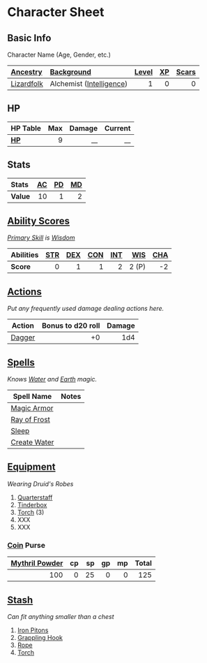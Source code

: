 # Character Sheet

## Basic Info

Character Name (Age, Gender, etc.)

| [Ancestry](../../Player%20Characters/Ancenstries/Ancestry.md)                                   | [Background](../../Player%20Characters/Backgrounds/Background.md)                            | [Level](../../Player%20Characters/Progression/Level.md) | [XP](../../Player%20Characters/Progression/Experience%20Points.md) | [Scars](../../Player%20Characters/Progression/Scars.md) |
| :---------------------------------------------------------------------------------------------- | :------------------------------------------------------------------------------------------- | ---------------------------------------------------------------: | --------------------------------------------------------------------------: | ---------------------------------------------------------------: |
| [Lizardfolk](../../Player%20Characters/Ancenstries/The%20People%20of%20Mithrinia/Lizardfolk.md) | Alchemist ([Intelligence](../../Player%20Characters/The%20Ability%20Scores/Intelligence.md)) |                                                                1 |                                                                           0 |                                                                0 |

## HP

| **HP Table**                                                             | Max | Damage | Current |
| :----------------------------------------------------------------------- | --: | -----: | ------: |
| **[HP](../../Player%20Characters/Derived%20Statistics/Hit%20Points.md)** |   9 |     __ |      __ |

## Stats

| Stats     | [AC](../../Player%20Characters/Derived%20Statistics/Armor%20Class.md) | [PD](../../Player%20Characters/Derived%20Statistics/Physical%20Defense.md) | [MD](../../Player%20Characters/Derived%20Statistics/Mental%20Defense.md) |
| :-------- | --------------------------------------------------------------------: | -------------------------------------------------------------------------: | -----------------------------------------------------------------------: |
| **Value** |                                                                    10 |                                                                          1 |                                                                        2 |

## [Ability Scores](../../Player%20Characters/The%20Ability%20Scores/Ability%20Scores.md)

*[Primary Skill](../../Player%20Characters/Backgrounds/Primary%20Skill.md) is [Wisdom](../../Player%20Characters/The%20Ability%20Scores/Wisdom.md)*

| Abilities | [STR](../../Player%20Characters/The%20Ability%20Scores/Strength.md) | [DEX](../../Player%20Characters/The%20Ability%20Scores/Dexterity.md) | [CON](../../Player%20Characters/The%20Ability%20Scores/Constitution.md) | [INT](../../Player%20Characters/The%20Ability%20Scores/Intelligence.md) | [WIS](../../Player%20Characters/The%20Ability%20Scores/Wisdom.md)<br> | [CHA](../../Player%20Characters/The%20Ability%20Scores/Charisma.md)<br> |
| :-------- | ------------------------------------------------------------------: | -------------------------------------------------------------------: | ----------------------------------------------------------------------: | ----------------------------------------------------------------------: | --------------------------------------------------------------------: | ----------------------------------------------------------------------: |
| **Score** |                                                                   0 |                                                                    1 |                                                                       1 |                                                                       2 |                                                                 2 (P) |                                                                      -2 |

## [Actions](../../Game%20Procedures/Core%20Procedures/Action.md)

*Put any frequently used damage dealing actions here.*

| Action                                                                                 | Bonus to d20 roll | Damage |
| -------------------------------------------------------------------------------------- | ----------------: | -----: |
| [Dagger](../../Items%20and%20Gear/Weapons/Melee%20Weapons/Small%20Skilled%20Weapon.md) |                +0 |    1d4 |

## [Spells](../../Magic/Spells.md)

*Knows [Water](../../Magic/Spells/Spell%20Domains/Water.md) and [Earth](../../Magic/Spells/Spell%20Domains/Earth.md) magic.*

| Spell Name                                                                           | Notes |
| ------------------------------------------------------------------------------------ | ----- |
| [Magic Armor](../../Magic/Spells/Spells%20by%20Level/Level%201/Magic%20Armor.md)     |       |
| [Ray of Frost](../../Magic/Spells/Spells%20by%20Level/Level%201/Ray%20of%20Frost.md) |       |
| [Sleep](../../Magic/Spells/Spells%20by%20Level/Level%201/Sleep.md)                   |       |
| [Create Water](../../Magic/Spells/Spells%20by%20Level/Level%201/Create%20Water.md)   |       |

## [Equipment](../../Player%20Characters/Inventory/Equipment.md)

*Wearing Druid's Robes*
1. [Quarterstaff](../../Items%20and%20Gear/Weapons/Melee%20Weapons/Small%20Simple%20Weapon.md)
2. [Tinderbox](../../Items%20and%20Gear/Gear/10%20Coins/Tinderbox.md)
3. [Torch](../../Items%20and%20Gear/Gear/1%20Coin/Torch.md) (3)
4. XXX
5. XXX

### [Coin](../Economy/Coins.md) Purse

| [Mythril Powder](../../Magic/Spellcasting/Mythril.md) |  cp |  sp |  gp |  mp | Total |
| ----------------------------------------------------: | --: | --: | --: | --: | ----: |
|                                                   100 |   0 |  25 |   0 |   0 |   125 |

## [Stash](../../Player%20Characters/Inventory/Stash.md)

*Can fit anything smaller than a chest*

1. [Iron Pitons](../../Items%20and%20Gear/Gear/10%20Coins/Iron%20Pitons.md)
2. [Grappling Hook](../../Items%20and%20Gear/Gear/25%20Coins/Grappling%20Hook.md)
3. [Rope](../../Items%20and%20Gear/Gear/50%20Coins/Rope.md)
4. [Torch](../../Items%20and%20Gear/Gear/1%20Coin/Torch.md)
